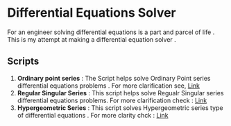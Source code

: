# Differential Equations Solver
For an engineer solving differential equations is a part and parcel of life . This is my attempt at making a differential equation solver .

## Scripts
1. **Ordinary point series** : The Script helps solve Ordinary Point series differential equations problems . For more clarification see, [Link](https://www.youtube.com/watch?v=JP_AD36xK48)
2. **Regular Singular Series** : This script helps solve Regualr Singular series differential equations problems. For more clarification check : [Link](https://www.youtube.com/watch?v=3mKFtZl6ZZs)
3. **Hypergeometric Series** : This script solves Hypergeometric series type of differential equations . For more clarity chck : [Link](https://www.youtube.com/watch?v=CV81OjuHUS8)


